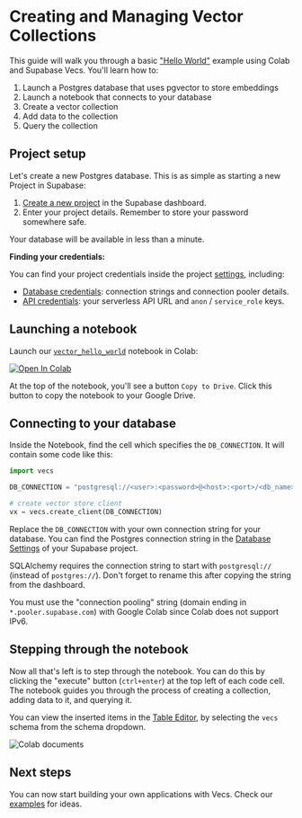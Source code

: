 # Creating and Managing Vector Collections

This guide will walk you through a basic ["Hello World"](https://github.com/supabase/supabase/blob/master/examples/ai/vector_hello_world.ipynb) example using Colab and Supabase Vecs. You'll learn how to:

1. Launch a Postgres database that uses pgvector to store embeddings
2. Launch a notebook that connects to your database
3. Create a vector collection
4. Add data to the collection
5. Query the collection

## Project setup

Let's create a new Postgres database. This is as simple as starting a new Project in Supabase:

1. [Create a new project](https://database.new/) in the Supabase dashboard.
2. Enter your project details. Remember to store your password somewhere safe.

Your database will be available in less than a minute.

**Finding your credentials:**

You can find your project credentials inside the project [settings](https://supabase.com/dashboard/project/_/settings/), including:

- [Database credentials](https://supabase.com/dashboard/project/_/settings/database): connection strings and connection pooler details.
- [API credentials](https://supabase.com/dashboard/project/_/settings/database): your serverless API URL and `anon` / `service_role` keys.

## Launching a notebook

Launch our [`vector_hello_world`](https://github.com/supabase/supabase/blob/master/examples/ai/vector_hello_world.ipynb) notebook in Colab:

[![Open In Colab](https://supabase.com/docs/img/ai/colab-badge.svg)](https://colab.research.google.com/github/supabase/supabase/blob/master/examples/ai/vector_hello_world.ipynb)

At the top of the notebook, you'll see a button `Copy to Drive`. Click this button to copy the notebook to your Google Drive.

## Connecting to your database

Inside the Notebook, find the cell which specifies the `DB_CONNECTION`. It will contain some code like this:

```python
import vecs

DB_CONNECTION = "postgresql://<user>:<password>@<host>:<port>/<db_name>"

# create vector store client
vx = vecs.create_client(DB_CONNECTION)
```

Replace the `DB_CONNECTION` with your own connection string for your database. You can find the Postgres connection string in the [Database Settings](https://supabase.com/dashboard/project/_/settings/database) of your Supabase project.

SQLAlchemy requires the connection string to start with `postgresql://` (instead of `postgres://`). Don't forget to rename this after copying the string from the dashboard.

You must use the "connection pooling" string (domain ending in `*.pooler.supabase.com`) with Google Colab since Colab does not support IPv6.

## Stepping through the notebook

Now all that's left is to step through the notebook. You can do this by clicking the "execute" button (`ctrl+enter`) at the top left of each code cell. The notebook guides you through the process of creating a collection, adding data to it, and querying it.

You can view the inserted items in the [Table Editor](https://supabase.com/dashboard/project/_/editor/), by selecting the `vecs` schema from the schema dropdown.

![Colab documents](https://supabase.com/docs/img/ai/google-colab/colab-documents.png)

## Next steps

You can now start building your own applications with Vecs. Check our [examples](https://supabase.com/docs/guides/ai#examples) for ideas.
